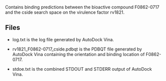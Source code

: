 Contains binding predictions between the bioactive compound F0862-0717 and the cside search space on the virulence factor rv1821.

## Files

- log.txt is the log file generated by AutoDock Vina.

- rv1821_F0862-0717_cside.pdbqt is the PDBQT file generated by AutoDock Vina containing the orientation and binding location of F0862-0717.

- stdoe.txt is the combined STDOUT and STDERR output of AutoDock Vina.

